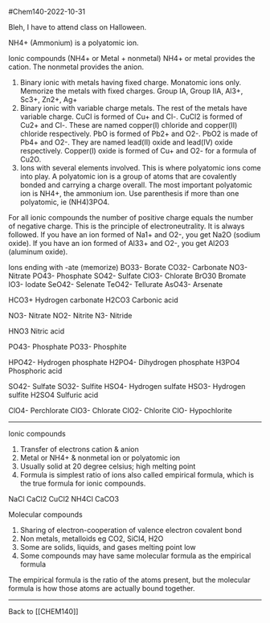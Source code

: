 #Chem140-2022-10-31

Bleh, I have to attend class on Halloween.

NH4+ (Ammonium) is a polyatomic ion.

Ionic compounds (NH4+ or Metal + nonmetal)
NH4+ or metal provides the cation.  The nonmetal provides the anion.

1) Binary ionic with metals having fixed charge.  Monatomic ions only.  Memorize the metals with fixed charges.  Group IA, Group IIA, Al3+, Sc3+, Zn2+, Ag+
2) Binary ionic with variable charge metals.  The rest of the metals have variable charge.  CuCl is formed of Cu+ and Cl-.  CuCl2 is formed of Cu2+ and Cl-.  These are named copper(I) chloride and copper(II) chloride respectively.  PbO is formed of Pb2+ and O2-.  PbO2 is made of Pb4+ and O2-.  They are named lead(II) oxide and lead(IV) oxide respectively.  Copper(I) oxide is formed of Cu+ and O2- for a formula of Cu2O.
3) Ions with several elements involved.  This is where polyatomic ions come into play.  A polyatomic ion is a group of atoms that are covalently bonded and carrying a charge overall.  The most important polyatomic ion is NH4+, the ammonium ion.  Use parenthesis if more than one polyatomic, ie (NH4)3PO4.

For all ionic compounds the number of positive charge equals the number of negative charge.  This is the principle of electroneutrality.  It is always followed.  If you have an ion formed of Na1+ and O2-, you get Na2O (sodium oxide).  If you have an ion formed of Al33+ and O2-, you get Al2O3 (aluminum oxide).

Ions ending with -ate (memorize)
BO33-  Borate
CO32-  Carbonate
NO3-  Nitrate
PO43-  Phosphate
SO42-  Sulfate
ClO3-  Chlorate
BrO30 Bromate
IO3- Iodate
SeO42-  Selenate
TeO42-  Tellurate
AsO43-  Arsenate

HCO3+  Hydrogen carbonate
H2CO3  Carbonic acid

NO3-  Nitrate
NO2-  Nitrite
N3-  Nitride

HNO3  Nitric acid

PO43-  Phosphate
PO33-  Phosphite

HPO42-  Hydrogen phosphate
H2PO4-  Dihydrogen phosphate
H3PO4  Phosphoric acid

SO42-  Sulfate
SO32-  Sulfite
HSO4-  Hydrogen sulfate
HSO3-  Hydrogen sulfite
H2SO4  Sulfuric acid

ClO4-  Perchlorate
ClO3-  Chlorate
ClO2-  Chlorite
ClO-  Hypochlorite

---
Ionic compounds
1) Transfer of electrons cation & anion
2) Metal or NH4+ & nonmetal ion or polyatomic ion
3) Usually solid at 20 degree celsius; high melting point
4) Formula is simplest ratio of ions also called empirical formula, which is the true formula for ionic compounds.

NaCl CaCl2 CuCl2 NH4Cl  CaCO3 

Molecular compounds
1) Sharing of electron-cooperation of valence electron covalent bond
2) Non metals, metalloids eg CO2, SiCl4, H2O
3) Some are solids, liquids, and gases melting point low
4) Some compounds may have same molecular formula as the empirical formula

The empirical formula is the ratio of the atoms present, but the molecular formula is how those atoms are actually bound together.

---
Back to [[CHEM140]]